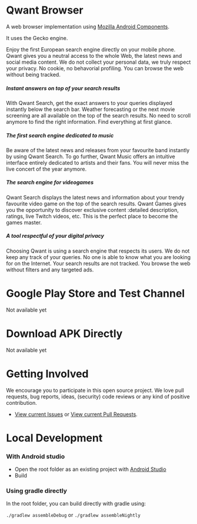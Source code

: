 #  Qwant Browser

A web browser implementation using [Mozilla Android Components](https://github.com/mozilla-mobile/android-components).

It uses the Gecko engine.


Enjoy the first European search engine directly on your mobile phone. Qwant gives you a neutral access to the whole Web, the latest news and social media content. We do not collect your personal data, we truly respect your privacy. No cookie, no behavorial profiling. You can browse the web without being tracked.

#####  Instant answers on top of your search results

With Qwant Search, get the exact answers to your queries displayed instantly below the search bar. Weather forecasting or the next movie screening are all available on the top of the search results.
No need to scroll anymore to find the right information. Find everything at first glance.

#####  The first search engine dedicated to music

Be aware of the latest news and releases from your favourite band instantly by using Qwant Search. To go further, Qwant Music offers an intuitive interface entirely dedicated to artists and their fans. You will never miss the live concert of the year anymore.

#####  The search engine for videogames

Qwant Search displays the latest news and information about your trendy favourite video game on the top of the search results. Qwant Games gives you the opportunity to discover exclusive content :detailed description, ratings, live Twitch videos, etc. This is the perfect place to become the games master.

#####  A tool respectful of your digital privacy

Choosing Qwant is using a search engine that respects its users. We do not keep any track of your queries. No one is able to know what you are looking for on the Internet. Your search results are not tracked. You browse the web without filters and any targeted ads.

# Google Play Store and Test Channel

Not available yet

# Download APK Directly

Not available yet

# Getting Involved

We encourage you to participate in this open source project. We love pull requests, bug reports, ideas, (security) code reviews or any kind of positive contribution.

* [View current Issues](https://github.com/qwant/qwantbrowser-compose/issues) or [View current Pull Requests](https://github.com/qwant/qwantbrowser-compose/pulls).

# Local Development

### With Android studio

- Open the root folder as an existing project with [Android Studio](https://developer.android.com/studio)
- Build

### Using gradle directly

In the root folder, you can build directly with gradle using:

```./gradlew assembleDebug```
or
```./gradlew assembleNightly```